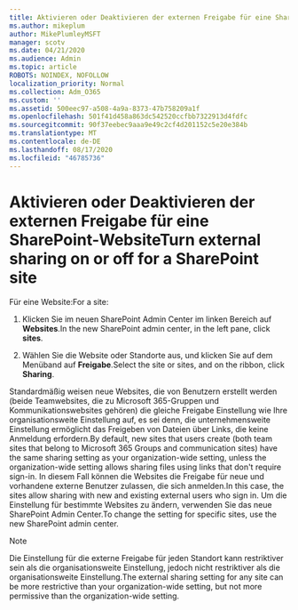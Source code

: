 ```yaml
---
title: Aktivieren oder Deaktivieren der externen Freigabe für eine SharePoint-Website
ms.author: mikeplum
author: MikePlumleyMSFT
manager: scotv
ms.date: 04/21/2020
ms.audience: Admin
ms.topic: article
ROBOTS: NOINDEX, NOFOLLOW
localization_priority: Normal
ms.collection: Adm_O365
ms.custom: ''
ms.assetid: 500eec97-a508-4a9a-8373-47b758209a1f
ms.openlocfilehash: 501f41d458a863dc542520ccfbb7322913d4fdfc
ms.sourcegitcommit: 90f37eebec9aaa9e49c2cf4d201152c5e20e384b
ms.translationtype: MT
ms.contentlocale: de-DE
ms.lasthandoff: 08/17/2020
ms.locfileid: "46785736"
---
```

# <a name="turn-external-sharing-on-or-off-for-a-sharepoint-site"></a><span data-ttu-id="148e2-102">Aktivieren oder Deaktivieren der externen Freigabe für eine SharePoint-Website</span><span class="sxs-lookup"><span data-stu-id="148e2-102">Turn external sharing on or off for a SharePoint site</span></span>

<span data-ttu-id="148e2-103">Für eine Website:</span><span class="sxs-lookup"><span data-stu-id="148e2-103">For a site:</span></span>
  
1. <span data-ttu-id="148e2-104">Klicken Sie im neuen SharePoint Admin Center im linken Bereich auf **Websites**.</span><span class="sxs-lookup"><span data-stu-id="148e2-104">In the new SharePoint admin center, in the left pane, click **sites**.</span></span>
    
2. <span data-ttu-id="148e2-105">Wählen Sie die Website oder Standorte aus, und klicken Sie auf dem Menüband auf **Freigabe**.</span><span class="sxs-lookup"><span data-stu-id="148e2-105">Select the site or sites, and on the ribbon, click **Sharing**.</span></span>
    
<span data-ttu-id="148e2-106">Standardmäßig weisen neue Websites, die von Benutzern erstellt werden (beide Teamwebsites, die zu Microsoft 365-Gruppen und Kommunikationswebsites gehören) die gleiche Freigabe Einstellung wie Ihre organisationsweite Einstellung auf, es sei denn, die unternehmensweite Einstellung ermöglicht das Freigeben von Dateien über Links, die keine Anmeldung erfordern.</span><span class="sxs-lookup"><span data-stu-id="148e2-106">By default, new sites that users create (both team sites that belong to Microsoft 365 Groups and communication sites) have the same sharing setting as your organization-wide setting, unless the organization-wide setting allows sharing files using links that don't require sign-in.</span></span> <span data-ttu-id="148e2-107">In diesem Fall können die Websites die Freigabe für neue und vorhandene externe Benutzer zulassen, die sich anmelden.</span><span class="sxs-lookup"><span data-stu-id="148e2-107">In this case, the sites allow sharing with new and existing external users who sign in.</span></span> <span data-ttu-id="148e2-108">Um die Einstellung für bestimmte Websites zu ändern, verwenden Sie das neue SharePoint Admin Center.</span><span class="sxs-lookup"><span data-stu-id="148e2-108">To change the setting for specific sites, use the new SharePoint admin center.</span></span>
  
> [!NOTE]
> <span data-ttu-id="148e2-109">Die Einstellung für die externe Freigabe für jeden Standort kann restriktiver sein als die organisationsweite Einstellung, jedoch nicht restriktiver als die organisationsweite Einstellung.</span><span class="sxs-lookup"><span data-stu-id="148e2-109">The external sharing setting for any site can be more restrictive than your organization-wide setting, but not more permissive than the organization-wide setting.</span></span> 
  

